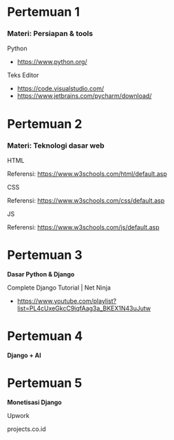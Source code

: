 # Pertemuan 1
### Materi: Persiapan & tools

Python
- https://www.python.org/

Teks Editor
- https://code.visualstudio.com/
- https://www.jetbrains.com/pycharm/download/
 

# Pertemuan 2
### Materi: Teknologi dasar web

HTML

Referensi: https://www.w3schools.com/html/default.asp

CSS

Referensi: https://www.w3schools.com/css/default.asp

JS

Referensi: https://www.w3schools.com/js/default.asp

# Pertemuan 3
**Dasar Python & Django**

Complete Django Tutorial | Net Ninja
- https://www.youtube.com/playlist?list=PL4cUxeGkcC9iqfAag3a_BKEX1N43uJutw

# Pertemuan 4
**Django + AI**

# Pertemuan 5
**Monetisasi Django**

Upwork

projects.co.id

